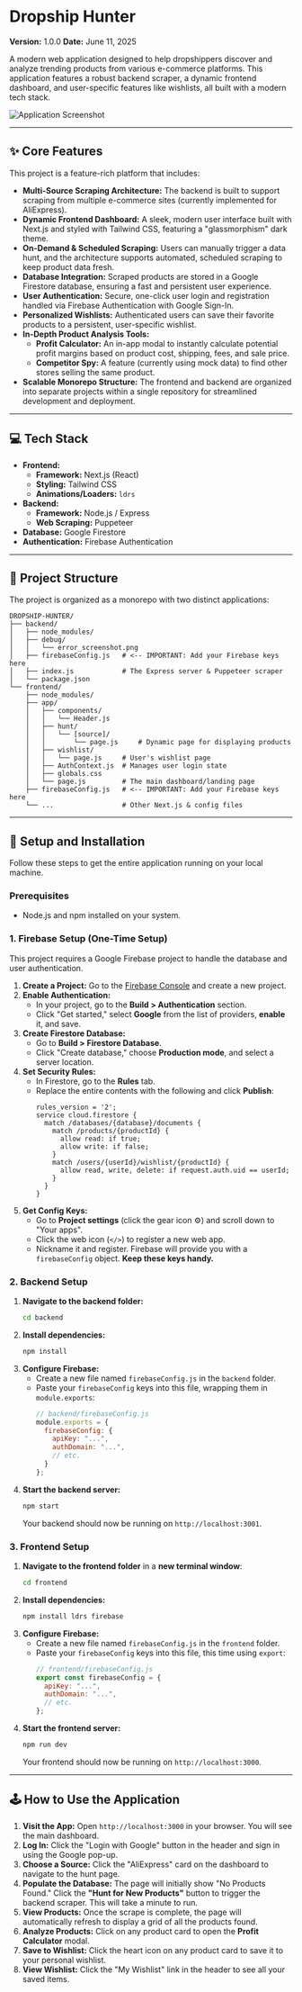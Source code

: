 # Dropship Hunter

**Version:** 1.0.0
**Date:** June 11, 2025

A modern web application designed to help dropshippers discover and analyze trending products from various e-commerce platforms. This application features a robust backend scraper, a dynamic frontend dashboard, and user-specific features like wishlists, all built with a modern tech stack.

![Application Screenshot](https://i.imgur.com/xOqJ4q8.jpeg)

---

## ✨ Core Features

This project is a feature-rich platform that includes:

-   **Multi-Source Scraping Architecture:** The backend is built to support scraping from multiple e-commerce sites (currently implemented for AliExpress).
-   **Dynamic Frontend Dashboard:** A sleek, modern user interface built with Next.js and styled with Tailwind CSS, featuring a "glassmorphism" dark theme.
-   **On-Demand & Scheduled Scraping:** Users can manually trigger a data hunt, and the architecture supports automated, scheduled scraping to keep product data fresh.
-   **Database Integration:** Scraped products are stored in a Google Firestore database, ensuring a fast and persistent user experience.
-   **User Authentication:** Secure, one-click user login and registration handled via Firebase Authentication with Google Sign-In.
-   **Personalized Wishlists:** Authenticated users can save their favorite products to a persistent, user-specific wishlist.
-   **In-Depth Product Analysis Tools:**
    -   **Profit Calculator:** An in-app modal to instantly calculate potential profit margins based on product cost, shipping, fees, and sale price.
    -   **Competitor Spy:** A feature (currently using mock data) to find other stores selling the same product.
-   **Scalable Monorepo Structure:** The frontend and backend are organized into separate projects within a single repository for streamlined development and deployment.

---

## 💻 Tech Stack

-   **Frontend:**
    -   **Framework:** Next.js (React)
    -   **Styling:** Tailwind CSS
    -   **Animations/Loaders:** `ldrs`
-   **Backend:**
    -   **Framework:** Node.js / Express
    -   **Web Scraping:** Puppeteer
-   **Database:** Google Firestore
-   **Authentication:** Firebase Authentication

---

## 📁 Project Structure

The project is organized as a monorepo with two distinct applications:

```
DROPSHIP-HUNTER/
├── backend/
│   ├── node_modules/
│   ├── debug/
│   │   └── error_screenshot.png
│   ├── firebaseConfig.js   # <-- IMPORTANT: Add your Firebase keys here
│   ├── index.js            # The Express server & Puppeteer scraper
│   └── package.json
└── frontend/
    ├── node_modules/
    ├── app/
    │   ├── components/
    │   │   └── Header.js
    │   ├── hunt/
    │   │   └── [source]/
    │   │       └── page.js     # Dynamic page for displaying products
    │   ├── wishlist/
    │   │   └── page.js     # User's wishlist page
    │   ├── AuthContext.js  # Manages user login state
    │   ├── globals.css
    │   └── page.js         # The main dashboard/landing page
    ├── firebaseConfig.js   # <-- IMPORTANT: Add your Firebase keys here
    └── ...                 # Other Next.js & config files
```

---

## 🚀 Setup and Installation

Follow these steps to get the entire application running on your local machine.

### **Prerequisites**

-   Node.js and npm installed on your system.

### **1. Firebase Setup (One-Time Setup)**

This project requires a Google Firebase project to handle the database and user authentication.

1.  **Create a Project:** Go to the [Firebase Console](https://console.firebase.google.com/) and create a new project.
2.  **Enable Authentication:**
    -   In your project, go to the **Build > Authentication** section.
    -   Click "Get started," select **Google** from the list of providers, **enable** it, and save.
3.  **Create Firestore Database:**
    -   Go to **Build > Firestore Database**.
    -   Click "Create database," choose **Production mode**, and select a server location.
4.  **Set Security Rules:**
    -   In Firestore, go to the **Rules** tab.
    -   Replace the entire contents with the following and click **Publish**:
        ```
        rules_version = '2';
        service cloud.firestore {
          match /databases/{database}/documents {
            match /products/{productId} {
              allow read: if true;
              allow write: if false;
            }
            match /users/{userId}/wishlist/{productId} {
              allow read, write, delete: if request.auth.uid == userId;
            }
          }
        }
        ```
5.  **Get Config Keys:**
    -   Go to **Project settings** (click the gear icon ⚙️) and scroll down to "Your apps".
    -   Click the web icon (`</>`) to register a new web app.
    -   Nickname it and register. Firebase will provide you with a `firebaseConfig` object. **Keep these keys handy.**

### **2. Backend Setup**

1.  **Navigate to the backend folder:**
    ```bash
    cd backend
    ```
2.  **Install dependencies:**
    ```bash
    npm install
    ```
3.  **Configure Firebase:**
    -   Create a new file named `firebaseConfig.js` in the `backend` folder.
    -   Paste your `firebaseConfig` keys into this file, wrapping them in `module.exports`:
        ```javascript
        // backend/firebaseConfig.js
        module.exports = {
          firebaseConfig: {
            apiKey: "...",
            authDomain: "...",
            // etc.
          }
        };
        ```
4.  **Start the backend server:**
    ```bash
    npm start
    ```
    Your backend should now be running on `http://localhost:3001`.

### **3. Frontend Setup**

1.  **Navigate to the frontend folder** in a **new terminal window**:
    ```bash
    cd frontend
    ```
2.  **Install dependencies:**
    ```bash
    npm install ldrs firebase
    ```
3.  **Configure Firebase:**
    -   Create a new file named `firebaseConfig.js` in the `frontend` folder.
    -   Paste your `firebaseConfig` keys into this file, this time using `export`:
        ```javascript
        // frontend/firebaseConfig.js
        export const firebaseConfig = {
          apiKey: "...",
          authDomain: "...",
          // etc.
        };
        ```
4.  **Start the frontend server:**
    ```bash
    npm run dev
    ```
    Your frontend should now be running on `http://localhost:3000`.

---

## 🕹️ How to Use the Application

1.  **Visit the App:** Open `http://localhost:3000` in your browser. You will see the main dashboard.
2.  **Log In:** Click the "Login with Google" button in the header and sign in using the Google pop-up.
3.  **Choose a Source:** Click the "AliExpress" card on the dashboard to navigate to the hunt page.
4.  **Populate the Database:** The page will initially show "No Products Found." Click the **"Hunt for New Products"** button to trigger the backend scraper. This will take a minute to run.
5.  **View Products:** Once the scrape is complete, the page will automatically refresh to display a grid of all the products found.
6.  **Analyze Products:** Click on any product card to open the **Profit Calculator** modal.
7.  **Save to Wishlist:** Click the heart icon on any product card to save it to your personal wishlist.
8.  **View Wishlist:** Click the "My Wishlist" link in the header to see all your saved items.
